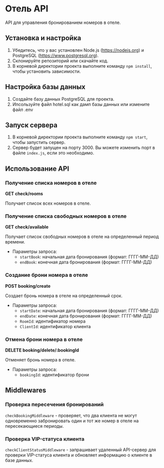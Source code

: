 # Отель API

API для управления бронированием номеров в отеле.

## Установка и настройка

1. Убедитесь, что у вас установлен Node.js (https://nodejs.org) и PostgreSQL (https://www.postgresql.org).
2. Склонируйте репозиторий или скачайте код.
3. В корневой директории проекта выполните команду `npm install`, чтобы установить зависимости.

## Настройка базы данных

1. Создайте базу данных PostgreSQL для проекта.
2. Ипсользуйте файл hotel.sql как дамп базы данных или измените файл .env

## Запуск сервера

1. В корневой директории проекта выполните команду `npm start`, чтобы запустить сервер.
2. Сервер будет запущен на порту 3000. Вы можете изменить порт в файле `index.js`, если это необходимо.

## Использование API

### Получение списка номеров в отеле

**GET check/rooms**

Получает список всех номеров в отеле.

### Получение списка свободных номеров в отеле

**GET check/available**

Получает список свободных номеров в отеле на определенный период времени.

- Параметры запроса:
    - `startBook`: начальная дата бронирования (формат: ГГГГ-ММ-ДД)
    - `endBook`: конечная дата бронирования (формат: ГГГГ-ММ-ДД)

### Создание брони номера в отеле

**POST booking/create**

Создает бронь номера в отеле на определенный срок.

- Параметры запроса:
    - `startDate`: начальная дата бронирования (формат: ГГГГ-ММ-ДД)
    - `endDate`: конечная дата бронирования (формат: ГГГГ-ММ-ДД)
    - `RoomId`: идентификатор номера
    - `ClientId`: идентификатор клиента

### Отмена брони номера в отеле

**DELETE booking/delete/:bookingId**

Отменяет бронь номера в отеле.

- Параметры запроса:
    - `bookingId`: идентификатор брони

## Middlewares

### Проверка пересечения бронирований

`checkBookingMiddleware` - проверяет, что два клиента не могут одновременно забронировать один и тот же номер в отеле на пересекающиеся периоды.

### Проверка VIP-статуса клиента

`checkClientStatusMiddleware` - запрашивает удаленный API-сервер для проверки VIP-статуса клиента и обновляет информацию о клиенте в базе данных.